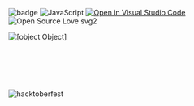 ![badge](https://img.shields.io/github/repo-size/Shubhamdutta2000/Regex-Utility-functions?style=flat) ![JavaScript](https://img.shields.io/badge/javascript-%23323330.svg?style=flat&logo=javascript&logoColor=%23F7DF1E) [![Open in Visual Studio Code](https://img.shields.io/badge/Open%20in%20Visual%20Studio%20Code-0078d7.svg?style=flat&logo=visual-studio-code&logoColor=white)](https://open.vscode.dev/Shubhamdutta2000/Regex-Utility-functions) ![Open Source Love svg2](https://badges.frapsoft.com/os/v2/open-source.svg?v=103)

![[object Object]](https://socialify.git.ci/Shubhamdutta2000/Regex-Utility-functions/image?description=1&font=Inter&forks=1&issues=1&language=1&name=1&owner=1&pattern=Circuit%20Board&pulls=1&stargazers=1&theme=Light)


<br />
<br />
<br />
<br />

![hacktoberfest](https://camo.githubusercontent.com/5a8d352f17e028b08d7afe24eeb3293740bf399826ee1e3726dbae93d685c2b7/68747470733a2f2f6861636b746f626572666573742e6469676974616c6f6365616e2e636f6d2f5f6e7578742f696d672f6c6f676f2d6861636b746f626572666573742d66756c6c2e663432653362312e737667)
